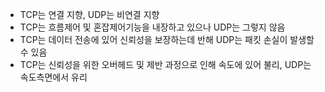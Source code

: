 - TCP는 연결 지향, UDP는 비연결 지향
- TCP는 흐름제어 및 혼잡제어기능을 내장하고 있으나 UDP는 그렇지 않음
- TCP는 데이터 전송에 있어 신뢰성을 보장하는데 반해 UDP는 패킷 손실이 발생할 수 있음
- TCP는 신뢰성을 위한 오버헤드 및 제반 과정으로 인해 속도에 있어 불리, UDP는 속도측면에서 유리
